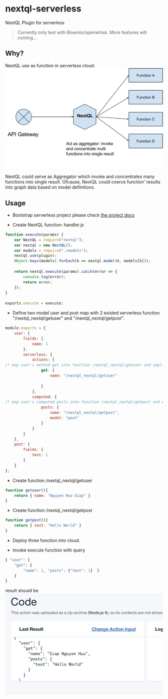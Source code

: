# nextql-serverless
NextQL Plugin for serverless
> Currently only test with Bluemix/openwhisk. More features will coming...

## Why?
NextQL use as function in serverless cloud.
![nextql-as-function](images/nextql-as-function.png)

NextQL could serve as Aggregator which invoke and concentrates many functions into single result. Ofcause, NextQL could coerce function' results into graph data based on model definitions.

## Usage
* Bootstrap serverless project please check [the project docs](https://serverless.com/framework/docs/providers/openwhisk/guide/quick-start/)

* Create NextQL function: 
handler.js
```js
function execute(params) {
	var NextQL = require("nextql");
	var nextql = new NextQL();
	var models = require("./models");
	nextql.use(plugin);
	Object.keys(models).forEach(k => nextql.model(k, models[k]));

	return nextql.execute(params).catch(error => {
		console.log(error);
		return error;
	});
}

exports.execute = execute;
```

* Define two model user and post map with 2 existed serverless function "/nextql_nextql/getuser" and "/nextql_nextql/getpost".

```js
module.exports = {
	user: {
		fields: {
			name: 1
		},
		serverless: {
			actions: {
/* map user's method get into function /nextql_nextql/getuser and implicit assign "user" model for function's result */
				get: { 
					name: "/nextql_nextql/getuser" 
					
				}
			},
			computed: {
/* map user's computed posts into function /nextql_nextql/getpost and explicit assign  "post" model for the function result */
				posts: { 
					name: "/nextql_nextql/getpost",
					model: "post" 
				}
			}
		}
	},
	post: { 
		fields: {
			text: 1
		}
	}
};
```
* Create function /nextql_nextql/getuser
```js
function getuser(){
	return { name: "Nguyen Huu Giap" }
}
```

* Create function /nextql_nextql/getpost

```js
function getpost(){
	return { text: "Hello World" }
}
```

* Deploy three function into cloud.

* Invoke execute function with query
```js
{ "user": { 
	"get": { 
		"name": 1, "posts": {"text": 1}  } 
	} 
}
```
result should be
![result](images/result.png)



